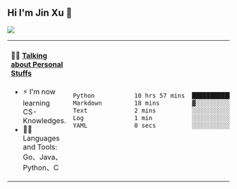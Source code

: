 
## Hi I'm Jin Xu 👋
![](https://komarev.com/ghpvc/?username=jiayouxujin&color=brightgreen&label=PROFILE+VIEWS)



<table align="center">
<tr>
<td valign="top" width="60%">

#### 🏋️‍♀️ <a href="https://github.com/jiayouxujin" target="_blank">Talking about Personal Stuffs</a>
<!-- recent_releases starts -->

- ⚡  I'm now learning CS-Knowledges.  
- 🏊‍♂️ Languages and Tools: Go、Java、Python、C
<!-- recent_releases ends -->
</td>
<td>
 
<!--START_SECTION:waka-->

```txt
Python           10 hrs 57 mins  ████████████████████████▒   96.77 %
Markdown         18 mins         ▓░░░░░░░░░░░░░░░░░░░░░░░░   02.71 %
Text             2 mins          ░░░░░░░░░░░░░░░░░░░░░░░░░   00.30 %
Log              1 min           ░░░░░░░░░░░░░░░░░░░░░░░░░   00.17 %
YAML             0 secs          ░░░░░░░░░░░░░░░░░░░░░░░░░   00.03 %
```

<!--END_SECTION:waka-->
 
</td>
</tr>
</table>





